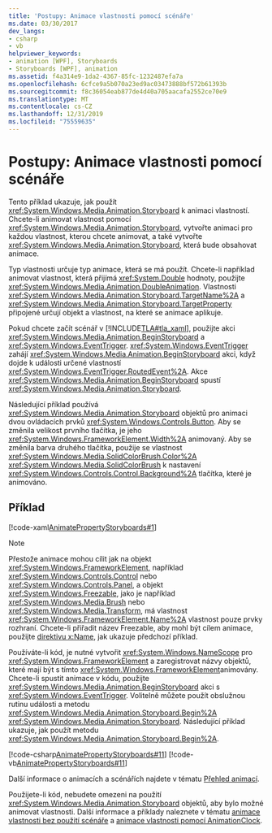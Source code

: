 ```yaml
---
title: 'Postupy: Animace vlastnosti pomocí scénáře'
ms.date: 03/30/2017
dev_langs:
- csharp
- vb
helpviewer_keywords:
- animation [WPF], Storyboards
- Storyboards [WPF], animation
ms.assetid: f4a314e9-1da2-4367-85fc-1232487efa7a
ms.openlocfilehash: 6cfce9a5b070a23ed9ac03473888bf572b61393b
ms.sourcegitcommit: f8c36054eab877de4d40a705aacafa2552ce70e9
ms.translationtype: MT
ms.contentlocale: cs-CZ
ms.lasthandoff: 12/31/2019
ms.locfileid: "75559635"
---
```

# <a name="how-to-animate-a-property-by-using-a-storyboard"></a>Postupy: Animace vlastnosti pomocí scénáře
Tento příklad ukazuje, jak použít <xref:System.Windows.Media.Animation.Storyboard> k animaci vlastností. Chcete-li animovat vlastnost pomocí <xref:System.Windows.Media.Animation.Storyboard>, vytvořte animaci pro každou vlastnost, kterou chcete animovat, a také vytvořte <xref:System.Windows.Media.Animation.Storyboard>, která bude obsahovat animace.  
  
 Typ vlastnosti určuje typ animace, která se má použít. Chcete-li například animovat vlastnost, která přijímá <xref:System.Double> hodnoty, použijte <xref:System.Windows.Media.Animation.DoubleAnimation>. Vlastnosti <xref:System.Windows.Media.Animation.Storyboard.TargetName%2A> a <xref:System.Windows.Media.Animation.Storyboard.TargetProperty> připojené určují objekt a vlastnost, na které se animace aplikuje.  
  
 Pokud chcete začít scénář v [!INCLUDE[TLA#tla_xaml](../../../../includes/tlasharptla-xaml-md.md)], použijte akci <xref:System.Windows.Media.Animation.BeginStoryboard> a <xref:System.Windows.EventTrigger>. <xref:System.Windows.EventTrigger> zahájí <xref:System.Windows.Media.Animation.BeginStoryboard> akci, když dojde k události určené vlastností <xref:System.Windows.EventTrigger.RoutedEvent%2A>. Akce <xref:System.Windows.Media.Animation.BeginStoryboard> spustí <xref:System.Windows.Media.Animation.Storyboard>.  
  
 Následující příklad používá <xref:System.Windows.Media.Animation.Storyboard> objektů pro animaci dvou ovládacích prvků <xref:System.Windows.Controls.Button>. Aby se změnila velikost prvního tlačítka, je jeho <xref:System.Windows.FrameworkElement.Width%2A> animovaný. Aby se změnila barva druhého tlačítka, použije se vlastnost <xref:System.Windows.Media.SolidColorBrush.Color%2A> <xref:System.Windows.Media.SolidColorBrush> k nastavení <xref:System.Windows.Controls.Control.Background%2A> tlačítka, které je animováno.  
  
## <a name="example"></a>Příklad  
 [!code-xaml[AnimatePropertyStoryboards#1](~/samples/snippets/xaml/VS_Snippets_Wpf/AnimatePropertyStoryboards/XAML/StoryboardExample.xaml#1)]  
  
> [!NOTE]
> Přestože animace mohou cílit jak na objekt <xref:System.Windows.FrameworkElement>, například <xref:System.Windows.Controls.Control> nebo <xref:System.Windows.Controls.Panel>, a objekt <xref:System.Windows.Freezable>, jako je například <xref:System.Windows.Media.Brush> nebo <xref:System.Windows.Media.Transform>, má vlastnost <xref:System.Windows.FrameworkElement.Name%2A> vlastnost pouze prvky rozhraní. Chcete-li přiřadit název Freezable, aby mohl být cílem animace, použijte [direktivu x:Name](../../../desktop-wpf/xaml-services/xname-directive.md), jak ukazuje předchozí příklad.  
  
 Používáte-li kód, je nutné vytvořit <xref:System.Windows.NameScope> pro <xref:System.Windows.FrameworkElement> a zaregistrovat názvy objektů, které mají být s tímto <xref:System.Windows.FrameworkElement>animovány. Chcete-li spustit animace v kódu, použijte <xref:System.Windows.Media.Animation.BeginStoryboard> akci s <xref:System.Windows.EventTrigger>. Volitelně můžete použít obslužnou rutinu události a metodu <xref:System.Windows.Media.Animation.Storyboard.Begin%2A> <xref:System.Windows.Media.Animation.Storyboard>. Následující příklad ukazuje, jak použít metodu <xref:System.Windows.Media.Animation.Storyboard.Begin%2A>.  
  
 [!code-csharp[AnimatePropertyStoryboards#11](~/samples/snippets/csharp/VS_Snippets_Wpf/AnimatePropertyStoryboards/CSharp/StoryboardExample.cs#11)]
 [!code-vb[AnimatePropertyStoryboards#11](~/samples/snippets/visualbasic/VS_Snippets_Wpf/AnimatePropertyStoryboards/VisualBasic/StoryboardExample.vb#11)]  
  
 Další informace o animacích a scénářích najdete v tématu [Přehled animací](animation-overview.md).  
  
 Použijete-li kód, nebudete omezeni na použití <xref:System.Windows.Media.Animation.Storyboard> objektů, aby bylo možné animovat vlastnosti. Další informace a příklady naleznete v tématu [animace vlastnosti bez použití scénáře](how-to-animate-a-property-without-using-a-storyboard.md) a [animace vlastnosti pomocí AnimationClock](how-to-animate-a-property-by-using-an-animationclock.md).
